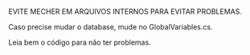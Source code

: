 EVITE MECHER EM ARQUIVOS INTERNOS PARA EVITAR PROBLEMAS.

Caso precise mudar o database, mude no GlobalVariables.cs.

Leia bem o código para não ter problemas.
